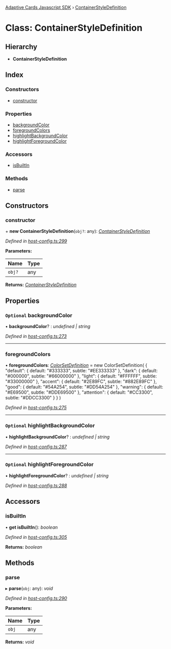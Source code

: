 [Adaptive Cards Javascript SDK](../README.md) › [ContainerStyleDefinition](containerstyledefinition.md)

# Class: ContainerStyleDefinition

## Hierarchy

* **ContainerStyleDefinition**

## Index

### Constructors

* [constructor](containerstyledefinition.md#constructor)

### Properties

* [backgroundColor](containerstyledefinition.md#optional-backgroundcolor)
* [foregroundColors](containerstyledefinition.md#foregroundcolors)
* [highlightBackgroundColor](containerstyledefinition.md#optional-highlightbackgroundcolor)
* [highlightForegroundColor](containerstyledefinition.md#optional-highlightforegroundcolor)

### Accessors

* [isBuiltIn](containerstyledefinition.md#isbuiltin)

### Methods

* [parse](containerstyledefinition.md#parse)

## Constructors

###  constructor

\+ **new ContainerStyleDefinition**(`obj?`: any): *[ContainerStyleDefinition](containerstyledefinition.md)*

*Defined in [host-config.ts:299](https://github.com/microsoft/AdaptiveCards/blob/8588bd5ad/source/nodejs/adaptivecards/src/host-config.ts#L299)*

**Parameters:**

Name | Type |
------ | ------ |
`obj?` | any |

**Returns:** *[ContainerStyleDefinition](containerstyledefinition.md)*

## Properties

### `Optional` backgroundColor

• **backgroundColor**? : *undefined | string*

*Defined in [host-config.ts:273](https://github.com/microsoft/AdaptiveCards/blob/8588bd5ad/source/nodejs/adaptivecards/src/host-config.ts#L273)*

___

###  foregroundColors

• **foregroundColors**: *[ColorSetDefinition](colorsetdefinition.md)* = new ColorSetDefinition(
        {
            "default": { default: "#333333", subtle: "#EE333333" },
            "dark": { default: "#000000", subtle: "#66000000" },
            "light": { default: "#FFFFFF", subtle: "#33000000" },
            "accent": { default: "#2E89FC", subtle: "#882E89FC" },
            "good": { default: "#54A254", subtle: "#DD54A254" },
            "warning": { default: "#E69500", subtle: "#DDE69500" },
            "attention": { default: "#CC3300", subtle: "#DDCC3300" }
        }
    )

*Defined in [host-config.ts:275](https://github.com/microsoft/AdaptiveCards/blob/8588bd5ad/source/nodejs/adaptivecards/src/host-config.ts#L275)*

___

### `Optional` highlightBackgroundColor

• **highlightBackgroundColor**? : *undefined | string*

*Defined in [host-config.ts:287](https://github.com/microsoft/AdaptiveCards/blob/8588bd5ad/source/nodejs/adaptivecards/src/host-config.ts#L287)*

___

### `Optional` highlightForegroundColor

• **highlightForegroundColor**? : *undefined | string*

*Defined in [host-config.ts:288](https://github.com/microsoft/AdaptiveCards/blob/8588bd5ad/source/nodejs/adaptivecards/src/host-config.ts#L288)*

## Accessors

###  isBuiltIn

• **get isBuiltIn**(): *boolean*

*Defined in [host-config.ts:305](https://github.com/microsoft/AdaptiveCards/blob/8588bd5ad/source/nodejs/adaptivecards/src/host-config.ts#L305)*

**Returns:** *boolean*

## Methods

###  parse

▸ **parse**(`obj`: any): *void*

*Defined in [host-config.ts:290](https://github.com/microsoft/AdaptiveCards/blob/8588bd5ad/source/nodejs/adaptivecards/src/host-config.ts#L290)*

**Parameters:**

Name | Type |
------ | ------ |
`obj` | any |

**Returns:** *void*
